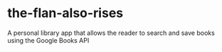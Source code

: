 # the-flan-also-rises
A personal library app that allows the reader to search and save books using the Google Books API

